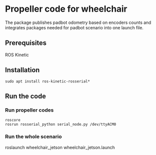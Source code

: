 # Propeller code for wheelchair
The package publishes padbot odometry based on encoders counts and integrates packages needed for padbot scenario into one launch file.

## Prerequisites
ROS Kinetic

## Installation
```
sudo apt install ros-kinetic-rosserial*
```

## Run the code

### Run propeller codes

```
roscore
rosrun rosserial_python serial_node.py /dev/ttyACM0
```

### Run the whole scenario
roslaunch wheelchair_jetson wheelchair_jetson.launch 
